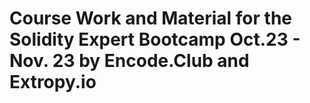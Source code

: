 # Course Work and Material for the Solidity Expert Bootcamp Oct.23 - Nov. 23 by Encode.Club and Extropy.io
